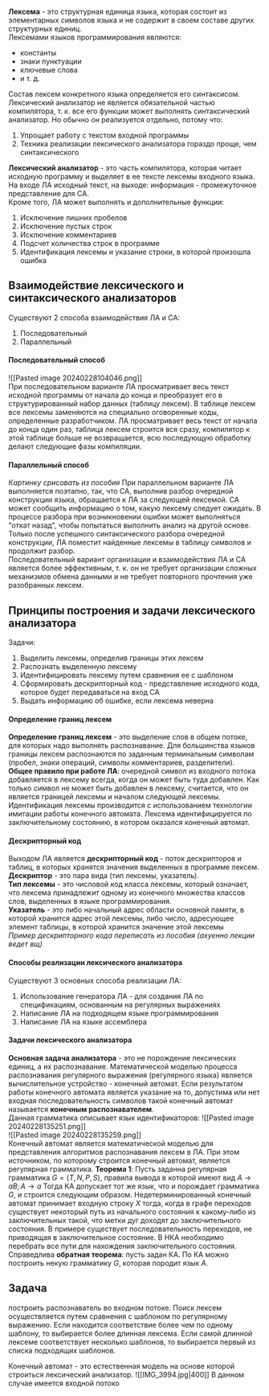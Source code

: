 **Лексема** - это структурная единица языка, которая состоит из элементарных символов языка и не содержит в своем составе других структурных единиц.  
Лексемами языков программирования являются:
- константы
- знаки пунктуации
- ключевые слова
- и т. д.
  
Состав лексем конкретного языка определяется его синтаксисом.  
Лексический анализатор не является обязательной частью компилятора, т. к. все его функции может выполнять синтаксический анализатор. Но обычно он реализуется отдельно, потому что:
1. Упрощает работу с текстом входной программы
2. Техника реализации лексического анализатора гораздо проще, чем синтаксического
  
**Лексический анализатор** - это часть компилятора, которая читает исходную программу и выделяет в ее тексте лексемы входного языка. На входе ЛА исходный текст, на выходе: информация - промежуточное представление для СА.  
Кроме того, ЛА может выполнять и дополнительные функции:
1. Исключение лишних пробелов
2. Исключение пустых строк
3. Исключение комментариев
4. Подсчет количества строк в программе
5. Идентификация лексемы и указание строки, в которой произошла ошибка
  
## Взаимодействие лексического и синтаксического анализаторов
Существуют 2 способа взаимодействия ЛА и СА:
1. Последовательный
2. Параллельный
#### Последовательный способ
![[Pasted image 20240228104046.png]]  
При последовательном варианте ЛА просматривает весь текст исходной программы от начала до конца и преобразует его в структурированный набор данных (таблицу лексем). В таблице лексем все лексемы заменяются на специально оговоренные коды, определенные разработчиком. ЛА просматривает весь текст от начала до конца один раз, таблица лексем строится вся сразу, компилятор к этой таблице больше не возвращается, всю последующую обработку делают следующие фазы компиляции.
#### Параллельный способ
*Картинку срисовать из пособия*
При параллельном варианте ЛА выполняется поэтапно, так, что СА, выполнив разбор очередной конструкции языка, обращается к ЛА за следующей лексемой. СА может сообщить информацию о том, какую лексему следует ожидать. В процессе разбора при возникновении ошибки может выполняться "откат назад", чтобы попытаться выполнить анализ на другой основе. Только после успешного синтаксического разбора очередной конструкции, ЛА поместит найденные лексемы в таблицу символов и продолжит разбор.  
Последовательный вариант организации и взаимодействия ЛА и СА является более эффективным, т. к. он не требует организации сложных механизмов обмена данными и не требует повторного прочтения уже разобранных лексем.
## Принципы построения и задачи лексического анализатора
Задачи:
1. Выделить лексемы, определив границы этих лексем
2. Распознать выделенную лексему
3. Идентифицировать лексему путем сравнения ее с шаблоном
4. Сформировать дескрипторный код - представление исходного кода, которое будет передаваться на вход СА
5. Выдать информацию об ошибке, если лексема неверна
#### Определение границ лексем
**Определение границ лексем** - это выделение слов в общем потоке, для которых надо выполнять распознавание. Для большинства языков границы лексем распознаются по заданным терминальным символам (пробел, знаки операций, символы комментариев, разделители).  
**Общее правило при работе ЛА**: очередной символ из входного потока добавляется в лексему всегда, когда он может быть туда добавлен. Как только символ не может быть добавлен в лексему, считается, что он является границей лексемы и началом следующей лексемы.
Идентификация лексемы производится с использованием технологии имитации работы конечного автомата. Лексема идентифицируется по заключительному состоянию, в котором оказался конечный автомат.  
#### Дескрипторный код
Выходом ЛА является **дескрипторный код** - поток дескрипторов и таблиц, в которых хранятся значения выделенных в программе лексем.  
**Дескриптор** - это пара вида (тип лексемы, указатель).  
**Тип лексемы** - это числовой код класса лексемы, который означает, что лексема принадлежит одному из конечного множества классов слов, выделенных в языке программирования.  
**Указатель** - это либо начальный адрес области основной памяти, в которой хранится адрес этой лексемы, либо число, адресующее элемент таблицы, в которой хранится значение этой лексемы  
*Пример дескрипторного кода переписать из пособия (ахуенно лекции ведет вщ)* 
#### Способы реализации лексического анализатора
Существуют 3 основных способа реализации ЛА:
1. Использование генератора ЛА - для создания ЛА по спецификациям, основанным на регулярных выражениях
2. Написание ЛА на подходящем языке программирования
3. Написание ЛА на языке ассемблера
#### Задачи лексического анализатора
**Основная задача анализатора** - это не порождение лексических единиц, а их распознавание. Математической моделью процесса распознавания регулярного выражения (регулярного языка) является вычислительное устройство - конечный автомат. Если результатом работы конечного автомата является указание на то, допустима или нет входная последовательность символов такой конечный автомат называется **конечным распознавателем**.  
Данная грамматика описывает язык идентификаторов:
![[Pasted image 20240228135251.png]]  
![[Pasted image 20240228135259.png]]  
Конечный автомат является математической моделью для представления алгоритмов распознавания лексем в ЛА. При этом источником, по которому строится конечный автомат, является регулярная грамматика.
**Теорема 1**: Пусть заданна регулярная грамматика $G=(T, N, P, S)$, правила вывода в которой имеют вид $A→aB; A→a$ Тогда КА допускает тот же язык, что и порождает грамматика $G$, и строится следующим образом. Недетерминированный конечный автомат принимает входную строку $X$ тогда, когда в графе переходов существует некоторый путь из начального состояния к какому-либо из заключительных такой, что метки дуг доходят до заключительного состояния. В примере существует последовательность переходов, не приводящая в заключительное состояние. В НКА необходимо перебрать все пути для нахождения заключительного состояния. Справедлива **обратная теорема**: пусть задан КА. По КА можно построить некую грамматику $G$, которая породит язык $A$.

## Задача
построить распознаватель во входном потоке.
Поиск лексем осуществляется путем сравнения с шаблоном по регулярному выражению.
Если находится соответствие более чем по одному шаблону, то выбирается более длинная лексема.
Если самой длинной лексеме соответствует несколько шаблонов, то выбирается первый из списка подходящих шаблонов. 

Конечный автомат - это естественная модель на основе которой строиться лексический анализатор. 
![[IMG_3994.jpg|400]]
В данном случае имеется входной потоко 